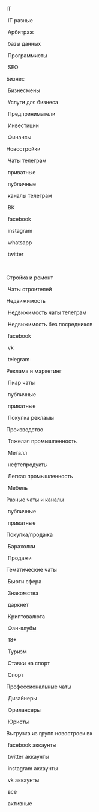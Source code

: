 IT

​	IT разные

​	Арбитраж

​	базы данных

​	Программисты

​	 SEO



Бизнес

​	Бизнесмены

​	Услуги для бизнеса

​	Предприниматели

​	Инвестиции

​	Финансы





Новостройки

​	Чаты телеграм

​		приватные

​		публичные

​	каналы телеграм

​	ВК

​	facebook

​	instagram

​	whatsapp

​	twitter

​	







Стройка и ремонт

​	Чаты строителей



Недвижимость

​	Недвижимость чаты телеграм

​	Недвижимость без посредников

​		facebook 

​		vk

​		telegram



Реклама и маркетинг

​	Пиар чаты	

​		публичные 

​		приватные

​	Покупка рекламы





Производство

​	Тяжелая промышленность

​		Металл

​		нефтепродукты

​	Легкая промышленность

​		Мебель



Разные чаты и каналы

​	публичные

​	приватные









Покупка/продажа

​	Барахолки

​	Продажи







Тематические чаты

​	Бьюти сфера

​	Знакомства

​	даркнет

​	Криптовалюта

​	Фан-клубы

​	18+

​	Туризм

​	Ставки на спорт

​	Спорт





Профессиональные чаты

​	Дизайнеры

​	Фрилансеры

​	Юристы







Выгрузка из групп новостроек вк

​	facebook аккаунты

​	twitter аккаунты

​	instagram аккаунты

​	vk аккаунты

​		все

​		активные